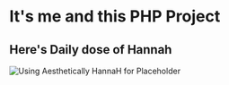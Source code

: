 # It's me and this PHP Project
## Here's Daily dose of Hannah
![Using Aesthetically HannaH for Placeholder](https://i.pinimg.com/564x/8f/d4/bb/8fd4bb1f63c76cf2dd062f896a83ee40.jpg)
